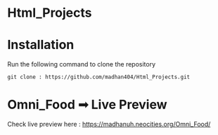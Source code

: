 # Html_Projects
# Installation
Run the following command to clone the repository
```
git clone : https://github.com/madhan404/Html_Projects.git

```
# Omni_Food ➟ Live Preview
Check live preview here : https://madhanuh.neocities.org/Omni_Food/
